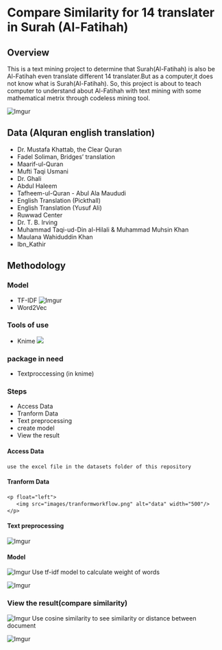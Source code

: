 # Compare Similarity for 14 translater in Surah (Al-Fatihah)
 
## Overview
This is a text mining project to determine that Surah(Al-Fatihah) is also be Al-Fatihah even translate different 14 translater.But as a computer,it does not know what is Surah(Al-Fatihah). So, this project is about to teach computer to understand about Al-Fatihah with text mining with some mathematical metrix through codeless mining tool.

![Imgur](https://i.imgur.com/NfvT4IG.png)

## Data (Alquran english translation)
- Dr. Mustafa Khattab, the Clear Quran
- Fadel Soliman, Bridges’ translation
- Maarif-ul-Quran
- Mufti Taqi Usmani
- Dr. Ghali
- Abdul Haleem
- Tafheem-ul-Quran - Abul Ala Maududi
- English Translation (Pickthall)
- English Translation (Yusuf Ali)
- Ruwwad Center
- Dr. T. B. Irving
- Muhammad Taqi-ud-Din al-Hilali &amp; Muhammad Muhsin Khan
- Maulana Wahiduddin Khan
- Ibn_Kathir 

## Methodology

### Model
- TF-IDF
  ![Imgur](https://i.imgur.com/wjwSU2Q.png)
- Word2Vec
  
### Tools of use
- Knime
![](https://www.knime.com/themes/custom/bootstrap_knime/logo_black.svg)

### package in need
- Textproccessing (in knime)
 
### Steps
- Access Data
- Tranform Data
- Text preprocessing
- create model
- View the result

#### Access Data
    use the excel file in the datasets folder of this repository

#### Tranform Data

    <p float="left">
       <img src="images/tranformworkflow.png" alt="data" width="500"/>
    </p>

#### Text preprocessing

![Imgur](https://i.imgur.com/ZB4hCq4.png)

#### Model 

![Imgur](https://i.imgur.com/wjwSU2Q.png)
    Use tf-idf model to calculate weight of words

![Imgur](https://i.imgur.com/E1nmjqa.png)

  
### View the result(compare similarity)

![Imgur](https://i.imgur.com/i96p4GG.png)
    Use cosine similarity to see similarity or distance between document

![Imgur](https://i.imgur.com/bAJSSM3.png)
